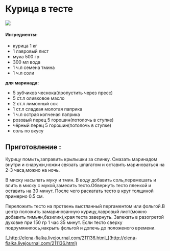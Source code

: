 ﻿---
image: https://s-media-cache-ak0.pinimg.com/236x/07/a5/3c/07a53c85f4daf58c45d841eac3d69c97.jpg
---
# Курица в тесте

![](https://s-media-cache-ak0.pinimg.com/236x/07/a5/3c/07a53c85f4daf58c45d841eac3d69c97.jpg)

#### Ингредиенты:

* курица 1 кг
* 1 лавровый лист
* мука 500 гр
* 300 мл вода
* 1 ч.л семена тмина
* 1 ч.л соли

**для маринада:** 

* 5 зубчиков чеснока\(пропустить через пресс\)
* 5 ст.л оливковое масло
* 2 ст.л лимонный сок
* 1 ст.л сладкая молотая паприка
* 1 ч.л острая копченая паприка
* розовый перец 5 горошин\(потолочь в ступке\)
* чёрный перец 5 горошин\(потолочь в ступке\)
* соль по вкусу

## Приготовление :

Курицу помыть,заправить крылышки за спинку. Смазать маринадом внутри и снаружи,ножки связать шпагатом и оставить мариноваться на 2-3 часа,можно на ночь.

В миску насыпать муку и тмин. В воду добавить соль,перемешать и влить в миску с мукой,замесить тесто.Обвернуть тесто пленкой и оставить на 30 минут. После чего раскатать тесто в круг толщиной примерно 0.5 см.

Переложить тесто на протвень выстланный пергаментом или фольгой.В центр положить замаринованную курицу,лавровый лист\(можно добавить тимьян,базилик\),края теста завернуть. Запекать в разогретой духовке при 150 гр 1 час 35 минут. Если тесто сверху подрумянилось,накрыть фольгой и допечь до положеного времени.

[_http://elena-fialka.livejournal.com/211136.html_](http://elena-fialka.livejournal.com/211136.html)

